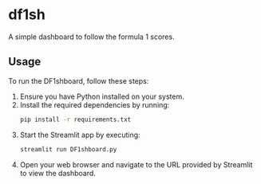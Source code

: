 # df1sh
A simple dashboard to follow the formula 1 scores.

## Usage

To run the DF1shboard, follow these steps:

1. Ensure you have Python installed on your system.
2. Install the required dependencies by running:
    ```bash
    pip install -r requirements.txt
    ```
3. Start the Streamlit app by executing:
    ```bash
    streamlit run DF1shboard.py
    ```
4. Open your web browser and navigate to the URL provided by Streamlit to view the dashboard.